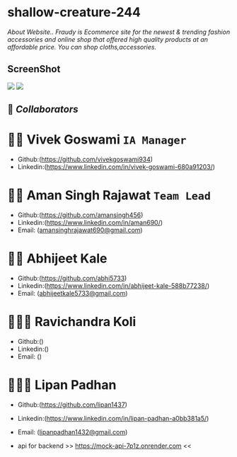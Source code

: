 # shallow-creature-244
*About Website..*
*Fraudy is Ecommerce site for the newest & trending fashion accessories and online shop that offered high quality products at an affordable price. You can shop cloths,accessories.*

## ScreenShot
![](https://github.com/amansingh456/shallow-creature-244/blob/main/Screenshot%20(76).png)
![](https://github.com/amansingh456/shallow-creature-244/blob/main/Screenshot%20(77).png)



## 🤝 **_Collaborators_**


# 🧔🏻 **Vivek Goswami** `IA Manager`

- Github:(https://github.com/vivekgoswami934)
- Linkedin:(https://www.linkedin.com/in/vivek-goswami-680a91203/)



# 🧔🏻 **Aman Singh Rajawat** `Team Lead`

- Github:(https://github.com/amansingh456)
- Linkedin:(https://www.linkedin.com/in/aman690/)
- Email: (amansinghrajawat690@gmail.com)

# 🧑🏻 **Abhijeet Kale**

- Github:(https://github.com/abhi5733)
- Linkedin:(https://www.linkedin.com/in/abhijeet-kale-588b77238/)
- Email: (abhijeetkale5733@gmail.com)

# 👱🏻‍♂️ **Ravichandra Koli**

- Github:()
- Linkedin:()
- Email: ()

# 🧑🏻‍🦰 **Lipan Padhan**

- Github:(https://github.com/lipan1437)
- Linkedin:(https://www.linkedin.com/in/lipan-padhan-a0bb381a5/)
- Email: (lipanpadhan1432@gmail.com)


- api for backend >> https://mock-api-7p1z.onrender.com <<



